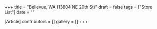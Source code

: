 +++
title = "Bellevue, WA (13804 NE 20th St)"
draft = false
tags = ["Store List"]
date = ""

[Article]
contributors = []
gallery = []
+++